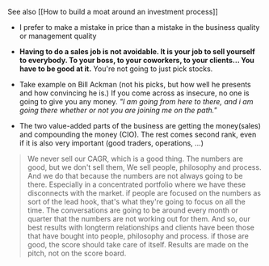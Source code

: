 See also [[How to build a moat around an investment process]]

- I prefer to make a mistake in price than a mistake in the business quality or management quality
- **Having to do a sales job is not avoidable. It is your job to sell yourself to everybody. To your boss, to your coworkers, to your clients… You have to be good at it.** You're not going to just pick stocks. 
- Take example on Bill Ackman (not his picks, but how well he presents and how convincing he is.) If you come across as insecure, no one is going to give you any money. *"I am going from here to there, and i am going there whether or not you are joining me on the path."*

- The two value-added parts of the business are getting the money(sales) and compounding the money (CIO). The rest comes second rank, even if it is also very important (good traders, operations, ...)

>We never sell our CAGR, which is a good thing. The numbers are good, but we don't sell them, We sell people, philosophy and process. And we do that because the numbers are not always going to be there. Especially in a concentrated portfolio where we have these disconnects with the market. if people are focused on the numbers as sort of the lead hook, that's what they're going to focus on all the time. The conversations are going to be around every month or quarter that the numbers are not working out for them. And so, our best results with longterm relationships and clients have been those that have bought into people, philosophy and process. if those are good, the score should take care of itself. Results are made on the pitch, not on the score board.

